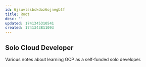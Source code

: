 ```yaml
---
id: 6jsuvlssbskdoz6ojnegbtf
title: Root
desc: ''
updated: 1741345310541
created: 1741343811093
---
```


## Solo Cloud Developer

Various notes about learning GCP as a self-funded solo developer.